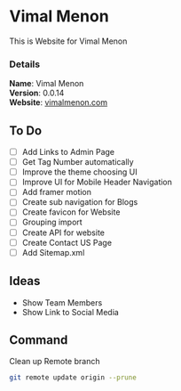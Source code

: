 # Vimal Menon

This is Website for Vimal Menon

### Details

<b>Name</b>: Vimal Menon
<br/>
<b>Version</b>: 0.0.14
<br/>
<b>Website</b>: [vimalmenon.com](https://vimalmenon.com)
<br/>

## To Do

- [ ] Add Links to Admin Page
- [ ] Get Tag Number automatically
- [ ] Improve the theme choosing UI
- [ ] Improve UI for Mobile Header Navigation
- [ ] Add framer motion
- [ ] Create sub navigation for Blogs
- [ ] Create favicon for Website
- [ ] Grouping import
- [ ] Create API for website
- [ ] Create Contact US Page
- [ ] Add Sitemap.xml

## Ideas

- Show Team Members
- Show Link to Social Media

## Command
Clean up Remote branch
```sh
git remote update origin --prune
```